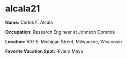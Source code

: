 # alcala21

**Name:** Carlos F. Alcala

**Occupation:** Research Engineer at Johnson Controls

**Location:** 507 E. Michigan Street, Milwaukee, Wisconsin

**Favorite Vacation Spot:** Riviera Maya